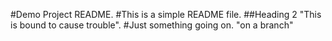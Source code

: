 #Demo Project README.
#This is a simple README file.
##Heading 2
"This is bound to cause trouble".
#Just something going on.
"on a branch"

